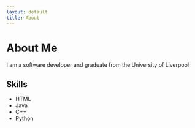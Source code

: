 ```yaml
---
layout: default
title: About
---
```


# About Me

I am a software developer and graduate from the University of Liverpool

## Skills

- HTML
- Java
- C++
- Python

